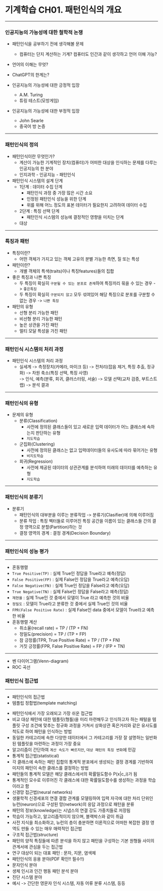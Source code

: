 # 기계학습 CH01. 패턴인식의 개요  
----------------------------
### 인공지능의 가능성에 대한 철학적 논쟁  
* 패턴인식을 공부하기 전에 생각해볼 문제  
  * 컴퓨터는 단지 계산하는 기계? 컴퓨터도 인간과 같이 생각하고 언어 이해 가능?  
* 언어의 이해는 무엇?  
* ChatGPT의 한계는?  

* 인공지능의 가능성에 대한 긍정적 입장  
  * A.M. Turing  
  * 튜링 테스트(모방게임)  
* 인공지능의 가능성에 대한 부정적 입장  
  * John Searle  
  * 중국어 방 논증  
--------------------------------------------
### 패턴인식의 정의  
* 패턴인식이란 무엇인가?  
  * 계산이 가능한 기계적인 장치(컴퓨터)가 어떠한 대상을 인식하는 문제를 다루는 인공지능의 한 분야  
  * 인지과학 - 인공지능 - 패턴인식  
* 패턴인식 시스템의 설계 단계  
  * 1단계 : 데이터 수집 단계  
    * 패턴인식 과정 중 가장 많은 시간 소요  
    * 인정된 패턴인식 성능을 위한 단계  
    * 위를 위해 어느 정도의 표본 데이터가 필요한지 고려하여 데이터 수집  
  * 2단계 : 특징 선택 단계  
    * 패턴인식 시스템의 성능에 결정적인 영향을 미치는 단계  
  * 대상  

--------------------------------------
### 특징과 패턴  
* 특징이란?  
  * 어떤 객체가 가지고 있는 객체 고유의 분별 가능한 측면, 질 또는 특성  
* 패턴이란? 
  * 개별 객체의 특색(traits)이나 특징features)들의 집합  
* 좋은 특징과 나쁜 특징  
  * 두 특징이 확실히 `구분될 수 있는 분포로 존재`하여 특징끼리 묶을 수 있는 경우  -> `좋은특징`  
  * 두 특징이 확실히 `구분되지 않고` 모두 섞여있어 해당 특징으로 분포를 구분할 수 없는 경우 -> `나쁜 특징`  
* 패턴의 유형  
  * 선형 분리 가능한 패턴  
  * 비선형 분리 가능한 패턴  
  * 높은 상관을 가진 패턴  
  * 멀티 모달 특성을 가진 패턴 
----------------------------------------
### 패턴인식 시스템의 처리 과정  
* 패턴인식 시스템의 처리 과정  
  * 실세계 -> 측정장치(카메라, 마이크 등) -> 전처리(잡음 제거, 특징 추출, 정규화) -> 차원 축소(특징 선택, 특징 사영)  
  -> 인식, 예측(분류, 회귀, 클러스터링, 서술) -> 모델 선택(교차 검증, 부트스트랩) -> 분석 결과  

------------------------------------------
### 패턴인식의 유형  
* 문제의 유형  
  * 분류(Classification)  
    * 사전에 정의된 클래스들이 있고 새로운 입력 데이터가 어느 클래스에 속하는지 판단하는 유형  
    * `지도학습`  
  * 군집화(Clustering)  
    * 사전에 정의된 클래스는 없고 입력데이터들의 유사도에 따라 묶어가는 유형  
    * `비지도학습`  
  * 회귀(Regression)  
    * 사전에 제공된 데이터의 상관관계를 분석하여 미래의 데이터를 예측하는 유형  
    * `지도학습`  
-------------------------------------------
### 패턴인식의 분류기  
* 분류기  
  * 패턴인식의 대부분을 이루는 분류작업 -> 분류기(Clasifier)에 의해 이루어짐  
  * 분류 작업 : 특징 벡터들로 이루어진 특징 공간을 이름이 있는 클래스들 간의 결정 영역으로 분할(Partition)하는 것  
  * 결정 영역의 경계 : 결정 경계(Decision Boundary)  
-------------------------------------------------

### 패턴인식의 성능 평가  
--------------------------------------------------
* 혼동행렬  
 * `True Positive(TP)` : 실제 True인 정답을 True라고 예측(정답)  
 * `False Positive(FP)` : 실제 False인 정답을 True라고 예측(오답)  
 * `False Negative(FN)` : 실제 True인 정답을 False라고 예측(오답)  
 * `True Negative(TN)` : 실제 False인 정답을 False라고 예측(정답)  
* `재현율` : 실제 True인 것 중에서 모델이 True 라고 예측한 것의 비율  
* `정밀도` : 모델이 True라고 분류한 것 중에서 실제 True인 것의 비율  
* `FPR(False Positive Rate)` : 실제 False인 data 중에서 모델이 True라고 예측한 비율  
* 혼동행렬 계산  
  * 취소율(recall rate) = TP / (TP + FN)  
  * 정밀도(precision) = TP / (TP + FP)  
  * 참 긍정률(TPR, True Positive Rate) = TP / (TP + FN)  
  * 거짓 긍정률(FPR, False Positive Rate) = FP / (FP + TN)  
------------------------------------------------------
* 벤 다이어그램(Venn-diagram) 
* ROC 곡선  
### 패턴인식 접근법
-----------------------------------------------------  
- 패턴인식의 접근법  
 - 템플립 정합법(template matching)  
  * 패턴인식에서 가장 오래되고 가장 쉬운 접근법  
  * 비교 대상 패턴에 대한 템플릿(형틀)을 미리 마련해두고 인식하고자 하는 패털을 템플릿 구성 조건에 맞추는 정규화 과정을 거쳐서 상화상관 혹은거리와 같은 유사도를 척도로 하여 패턴을 인식하는 방법  
  * 동일한 카테고리에 속한 다양한 데이터에서 그 카테고리를 가장 잘 설명하는 일반화된 템플릿을 마련하는 과정이 가장 중요  
  * 알고리즘이 간단하여 `계산 속도가 빠르지만`, `대상 패턴의 특징 변화`에 민감  
 * 통계적 접근법(statistical)  
  * 각 클래스에 속하는 패턴 집합의 통계적 분포에서 생성되는 결정 경계를 기반하여 미지의 패턴이 속한 클래스를 결정하는 방법  
  * 패턴들의 통계적 모델은 해당 클래스에서의 확률밀도함수 P(x|c_i)가 됨  
  * 통계적인 모수로 이루어진 각 클래스에 대한 확률밀도함수를 생성하는 과정을 학습이라고 함  
 * 신경망 접근법(neural networks)  
  * 생물학적 신경세포의 연결 결합 관계를 모델링하여 입력 자극에 대한 처리 단위인 뉴런(neuron)으로 구성된 망(network)의 응답 과정으로 패턴을 분류  
  * 패턴의 정보(knowledge)는 시냅스의 연결 강도 가중치들로 저장됨  
  * 학습이 가능하고, 알고리즘적이지 않으며, 블랙박스와 같이 취급  
  * 사전 지식을 최소화하고, 뉴런의 층이 충분하면 이론적으로 어떠한 복잡한 결정 영역도 만들 수 있는 매우 매력적인 접근법  
 * 구조적 접근법(structure)  
  * 패턴의 양적 특징들에 따른 분석을 하지 않고 패턴을 구성하는 기본 원형들 사이의 관계서에 관심을 두는 접근법  
  * 연구 대상이 되는 대표 패턴 : 문자, 지문, 염색체  
* 패턴인식의 응용 분야(PDF 확인!! 필수!!)  
 * 문자인식 분야  
 * 생체 인시과 인간 행동 패턴 분석 분야  
 * 진단 시스템 분야  
 * 예시 -> 간단한 영문자 인식 시스템, 자동 어류 분류 시스템, 등등  

 


























